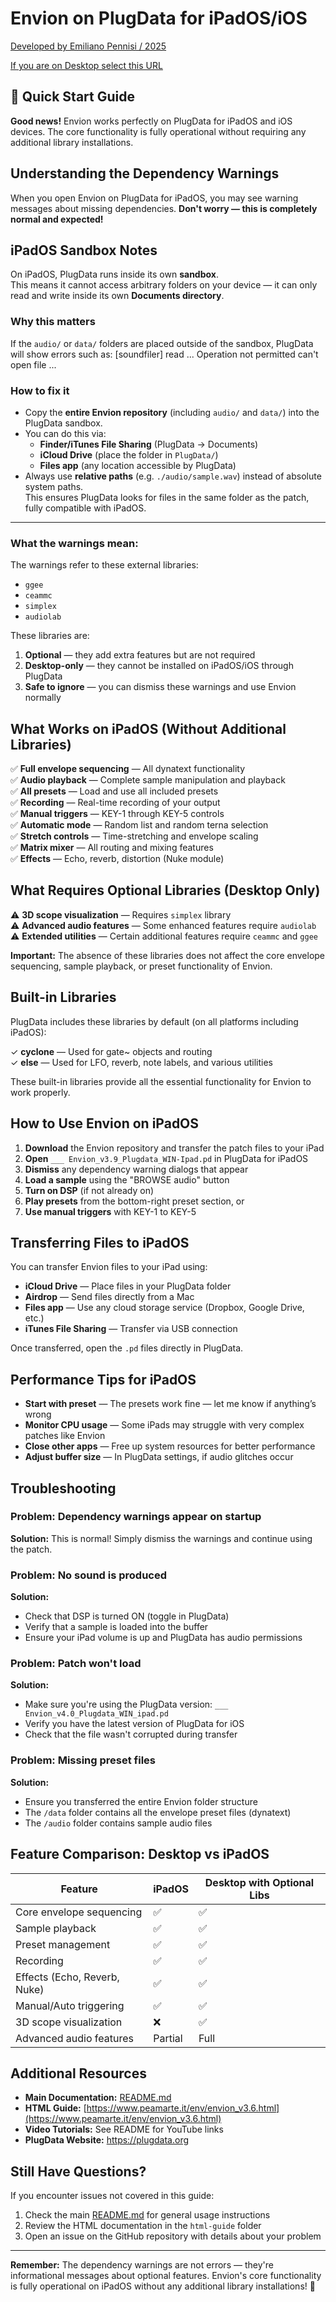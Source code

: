 # Envion on PlugData for iPadOS/iOS
[Developed by Emiliano Pennisi / 2025](https://www.peamarte.it/ave-main/avenir.html)

[If you are on Desktop select this URL](https://www.peamarte.it/env/envion_v3.6.html)

## 📱 Quick Start Guide

**Good news!** Envion works perfectly on PlugData for iPadOS and iOS devices. The core functionality is fully operational without requiring any additional library installations.

## Understanding the Dependency Warnings

When you open Envion on PlugData for iPadOS, you may see warning messages about missing dependencies. **Don't worry — this is completely normal and expected!**
## iPadOS Sandbox Notes

On iPadOS, PlugData runs inside its own **sandbox**.  
This means it cannot access arbitrary folders on your device — it can only read and write inside its own **Documents directory**.  

### Why this matters
If the `audio/` or `data/` folders are placed outside of the sandbox, PlugData will show errors such as:
[soundfiler] read ... Operation not permitted
can't open file ...

### How to fix it
- Copy the **entire Envion repository** (including `audio/` and `data/`) into the PlugData sandbox.  
- You can do this via:
  - **Finder/iTunes File Sharing** (PlugData → Documents)  
  - **iCloud Drive** (place the folder in `PlugData/`)  
  - **Files app** (any location accessible by PlugData)  
- Always use **relative paths** (e.g. `./audio/sample.wav`) instead of absolute system paths.  
  This ensures PlugData looks for files in the same folder as the patch, fully compatible with iPadOS.

---


### What the warnings mean:

The warnings refer to these external libraries:
- `ggee`
- `ceammc`
- `simplex`
- `audiolab`

These libraries are:
1. **Optional** — they add extra features but are not required
2. **Desktop-only** — they cannot be installed on iPadOS/iOS through PlugData
3. **Safe to ignore** — you can dismiss these warnings and use Envion normally

## What Works on iPadOS (Without Additional Libraries)

✅ **Full envelope sequencing** — All dynatext functionality  
✅ **Audio playback** — Complete sample manipulation and playback  
✅ **All presets** — Load and use all included presets  
✅ **Recording** — Real-time recording of your output  
✅ **Manual triggers** — KEY-1 through KEY-5 controls  
✅ **Automatic mode** — Random list and random terna selection  
✅ **Stretch controls** — Time-stretching and envelope scaling  
✅ **Matrix mixer** — All routing and mixing features  
✅ **Effects** — Echo, reverb, distortion (Nuke module)  

## What Requires Optional Libraries (Desktop Only)

⚠️ **3D scope visualization** — Requires `simplex` library  
⚠️ **Advanced audio features** — Some enhanced features require `audiolab`  
⚠️ **Extended utilities** — Certain additional features require `ceammc` and `ggee`

**Important:** The absence of these libraries does not affect the core envelope sequencing, sample playback, or preset functionality of Envion.

## Built-in Libraries

PlugData includes these libraries by default (on all platforms including iPadOS):

✓ **cyclone** — Used for gate~ objects and routing  
✓ **else** — Used for LFO, reverb, note labels, and various utilities  

These built-in libraries provide all the essential functionality for Envion to work properly.

## How to Use Envion on iPadOS

1. **Download** the Envion repository and transfer the patch files to your iPad
2. **Open** `___ Envion_v3.9_Plugdata_WIN-Ipad.pd` in PlugData for iPadOS
3. **Dismiss** any dependency warning dialogs that appear
4. **Load a sample** using the "BROWSE audio" button
5. **Turn on DSP** (if not already on)
6. **Play presets** from the bottom-right preset section, or
7. **Use manual triggers** with KEY-1 to KEY-5

## Transferring Files to iPadOS

You can transfer Envion files to your iPad using:
- **iCloud Drive** — Place files in your PlugData folder
- **Airdrop** — Send files directly from a Mac
- **Files app** — Use any cloud storage service (Dropbox, Google Drive, etc.)
- **iTunes File Sharing** — Transfer via USB connection

Once transferred, open the `.pd` files directly in PlugData.

## Performance Tips for iPadOS
- **Start with preset** — The presets work fine — let me know if anything’s wrong
- **Monitor CPU usage** — Some iPads may struggle with very complex patches like Envion
- **Close other apps** — Free up system resources for better performance
- **Adjust buffer size** — In PlugData settings, if audio glitches occur

## Troubleshooting

### Problem: Dependency warnings appear on startup
**Solution:** This is normal! Simply dismiss the warnings and continue using the patch.

### Problem: No sound is produced
**Solution:** 
- Check that DSP is turned ON (toggle in PlugData)
- Verify that a sample is loaded into the buffer
- Ensure your iPad volume is up and PlugData has audio permissions

### Problem: Patch won't load
**Solution:**
- Make sure you're using the PlugData version: `___ Envion_v4.0_Plugdata_WIN_ipad.pd`
- Verify you have the latest version of PlugData for iOS
- Check that the file wasn't corrupted during transfer

### Problem: Missing preset files
**Solution:**
- Ensure you transferred the entire Envion folder structure
- The `/data` folder contains all the envelope preset files (dynatext)
- The `/audio` folder contains sample audio files

## Feature Comparison: Desktop vs iPadOS

| Feature | iPadOS | Desktop with Optional Libs |
|---------|--------|---------------------------|
| Core envelope sequencing | ✅ | ✅ |
| Sample playback | ✅ | ✅ |
| Preset management | ✅ | ✅ |
| Recording | ✅ | ✅ |
| Effects (Echo, Reverb, Nuke) | ✅ | ✅ |
| Manual/Auto triggering | ✅ | ✅ |
| 3D scope visualization | ❌ | ✅ |
| Advanced audio features | Partial | Full |

## Additional Resources

- **Main Documentation:** [README.md](README.md)
- **HTML Guide:** [https://www.peamarte.it/env/envion_v3.6.html](https://www.peamarte.it/env/envion_v3.6.html)
- **Video Tutorials:** See README for YouTube links
- **PlugData Website:** https://plugdata.org

## Still Have Questions?

If you encounter issues not covered in this guide:
1. Check the main [README.md](README.md) for general usage instructions
2. Review the HTML documentation in the `html-guide` folder
3. Open an issue on the GitHub repository with details about your problem

---

**Remember:** The dependency warnings are not errors — they're informational messages about optional features. Envion's core functionality is fully operational on iPadOS without any additional library installations! 🎵
